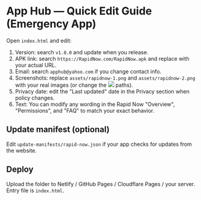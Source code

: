 # App Hub — Quick Edit Guide (Emergency App)

Open `index.html` and edit:

1) Version: search `v1.0.0` and update when you release.
2) APK link: search `https://RapidNow.com/RapidNow.apk` and replace with your actual URL.
3) Email: search `apphub@yahoo.com` if you change contact info.
4) Screenshots: replace `assets/rapidnow-1.png` and `assets/rapidnow-2.png` with your real images (or change the <img src=...> paths).
5) Privacy date: edit the "Last updated" date in the Privacy section when policy changes.
6) Text: You can modify any wording in the Rapid Now "Overview", "Permissions", and "FAQ" to match your exact behavior.

## Update manifest (optional)
Edit `update-manifests/rapid-now.json` if your app checks for updates from the website.

## Deploy
Upload the folder to Netlify / GitHub Pages / Cloudflare Pages / your server. Entry file is `index.html`.
